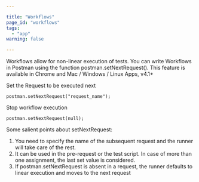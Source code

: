 ```yaml
---

title: "Workflows"
page_id: "workflows"
tags: 
  - "app"
warning: false

---
```


Workflows allow for non-linear execution of tests. You can write Workflows in Postman using the function postman.setNextRequest(). This feature is available in Chrome and Mac / Windows / Linux Apps, v4.1+

Set the Request to be executed next

    postman.setNextRequest("request_name");

Stop workflow execution

    postman.setNextRequest(null);

Some salient points about setNextRequest:

1. You need to specify the name of the subsequent request and the runner will take care of the rest. 
2. It can be used in the pre-request or the test script. In case of more than one assignment, the last set value is considered.
3. If postman.setNextRequest is absent in a request, the runner defaults to linear execution and moves to the next request
